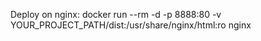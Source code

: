 Deploy on nginx: docker run --rm -d -p 8888:80 -v YOUR_PROJECT_PATH/dist:/usr/share/nginx/html:ro nginx